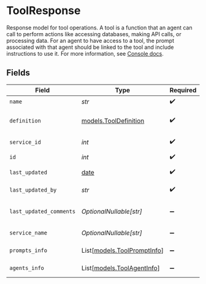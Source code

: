 # ToolResponse

Response model for tool operations.
A tool is a function that an agent can call to perform actions like accessing databases,
making API calls, or processing data. For an agent to have access to a tool, the prompt
associated with that agent should be linked to the tool and include instructions to use it.
For more information, see [Console docs](https://docs.syllable.ai/Resources/Tools).


## Fields

| Field                                                                                                        | Type                                                                                                         | Required                                                                                                     | Description                                                                                                  | Example                                                                                                      |
| ------------------------------------------------------------------------------------------------------------ | ------------------------------------------------------------------------------------------------------------ | ------------------------------------------------------------------------------------------------------------ | ------------------------------------------------------------------------------------------------------------ | ------------------------------------------------------------------------------------------------------------ |
| `name`                                                                                                       | *str*                                                                                                        | :heavy_check_mark:                                                                                           | The name of the tool                                                                                         | Weather Fetcher                                                                                              |
| `definition`                                                                                                 | [models.ToolDefinition](../models/tooldefinition.md)                                                         | :heavy_check_mark:                                                                                           | A tool that can be called from an LLM during the conversation. See https://docs.syllable.ai/Resources/Tools. |                                                                                                              |
| `service_id`                                                                                                 | *int*                                                                                                        | :heavy_check_mark:                                                                                           | Internal ID of the service to which the tool belongs                                                         | 1                                                                                                            |
| `id`                                                                                                         | *int*                                                                                                        | :heavy_check_mark:                                                                                           | The internal ID of the tool                                                                                  | 1                                                                                                            |
| `last_updated`                                                                                               | [date](https://docs.python.org/3/library/datetime.html#date-objects)                                         | :heavy_check_mark:                                                                                           | The timestamp of the most recent update to the service                                                       |                                                                                                              |
| `last_updated_by`                                                                                            | *str*                                                                                                        | :heavy_check_mark:                                                                                           | The email of the user who last updated the tool                                                              | user@email.com                                                                                               |
| `last_updated_comments`                                                                                      | *OptionalNullable[str]*                                                                                      | :heavy_minus_sign:                                                                                           | Comments for the most recent edit to the tool.                                                               | Updated to use new API endpoint                                                                              |
| `service_name`                                                                                               | *OptionalNullable[str]*                                                                                      | :heavy_minus_sign:                                                                                           | The name of the service to which the tool belongs                                                            |                                                                                                              |
| `prompts_info`                                                                                               | List[[models.ToolPromptInfo](../models/toolpromptinfo.md)]                                                   | :heavy_minus_sign:                                                                                           | IDs and names of the prompts linked to the tool                                                              |                                                                                                              |
| `agents_info`                                                                                                | List[[models.ToolAgentInfo](../models/toolagentinfo.md)]                                                     | :heavy_minus_sign:                                                                                           | IDs and names of the agents linked to the tool via a prompt                                                  |                                                                                                              |